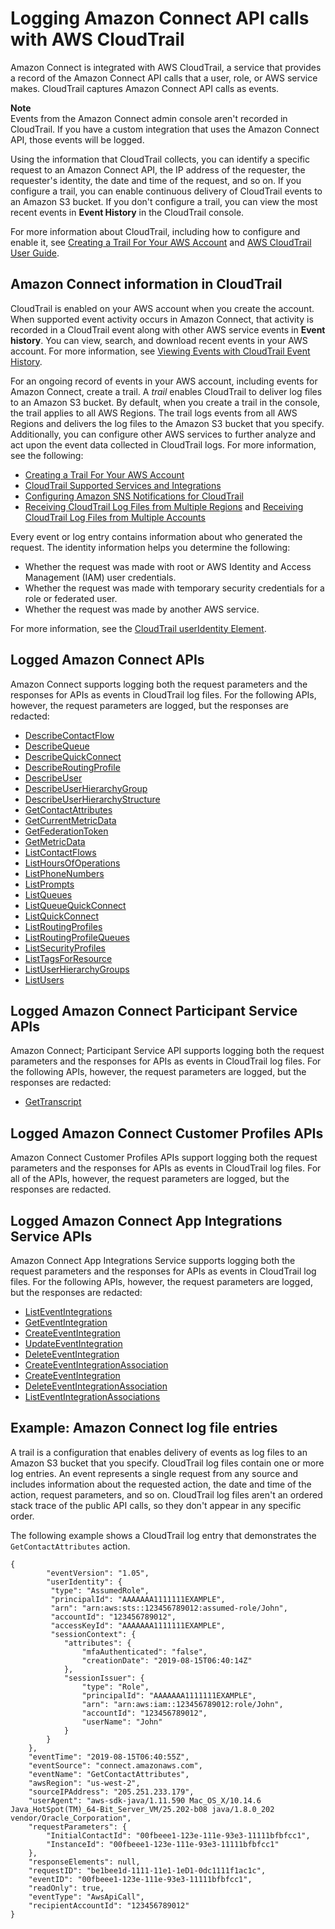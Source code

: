 # Logging Amazon Connect API calls with AWS CloudTrail<a name="logging-using-cloudtrail"></a>

Amazon Connect is integrated with AWS CloudTrail, a service that provides a record of the Amazon Connect API calls that a user, role, or AWS service makes\. CloudTrail captures Amazon Connect API calls as events\. 

**Note**  
Events from the Amazon Connect admin console aren't recorded in CloudTrail\. If you have a custom integration that uses the Amazon Connect API, those events will be logged\.

Using the information that CloudTrail collects, you can identify a specific request to an Amazon Connect API, the IP address of the requester, the requester's identity, the date and time of the request, and so on\. If you configure a trail, you can enable continuous delivery of CloudTrail events to an Amazon S3 bucket\. If you don't configure a trail, you can view the most recent events in **Event History** in the CloudTrail console\.

For more information about CloudTrail, including how to configure and enable it, see [Creating a Trail For Your AWS Account](https://docs.aws.amazon.com/awscloudtrail/latest/userguide/cloudtrail-create-and-update-a-trail.html) and [AWS CloudTrail User Guide](https://docs.aws.amazon.com/awscloudtrail/latest/userguide/cloudtrail-user-guide.html)\.

## Amazon Connect information in CloudTrail<a name="connect-info-in-cloudtrail"></a>

CloudTrail is enabled on your AWS account when you create the account\. When supported event activity occurs in Amazon Connect, that activity is recorded in a CloudTrail event along with other AWS service events in **Event history**\. You can view, search, and download recent events in your AWS account\. For more information, see [Viewing Events with CloudTrail Event History](https://docs.aws.amazon.com/awscloudtrail/latest/userguide/view-cloudtrail-events.html)\. 

For an ongoing record of events in your AWS account, including events for Amazon Connect, create a trail\. A *trail* enables CloudTrail to deliver log files to an Amazon S3 bucket\. By default, when you create a trail in the console, the trail applies to all AWS Regions\. The trail logs events from all AWS Regions and delivers the log files to the Amazon S3 bucket that you specify\. Additionally, you can configure other AWS services to further analyze and act upon the event data collected in CloudTrail logs\. For more information, see the following: 
+ [Creating a Trail For Your AWS Account](https://docs.aws.amazon.com/awscloudtrail/latest/userguide/cloudtrail-create-and-update-a-trail.html)
+ [CloudTrail Supported Services and Integrations](https://docs.aws.amazon.com/awscloudtrail/latest/userguide/cloudtrail-aws-service-specific-topics.html#cloudtrail-aws-service-specific-topics-integrations)
+ [Configuring Amazon SNS Notifications for CloudTrail](https://docs.aws.amazon.com/awscloudtrail/latest/userguide/getting_notifications_top_level.html)
+ [Receiving CloudTrail Log Files from Multiple Regions](https://docs.aws.amazon.com/awscloudtrail/latest/userguide/receive-cloudtrail-log-files-from-multiple-regions.html) and [Receiving CloudTrail Log Files from Multiple Accounts](https://docs.aws.amazon.com/awscloudtrail/latest/userguide/cloudtrail-receive-logs-from-multiple-accounts.html)

Every event or log entry contains information about who generated the request\. The identity information helps you determine the following: 
+ Whether the request was made with root or AWS Identity and Access Management \(IAM\) user credentials\.
+ Whether the request was made with temporary security credentials for a role or federated user\.
+ Whether the request was made by another AWS service\.

For more information, see the [CloudTrail userIdentity Element](https://docs.aws.amazon.com/awscloudtrail/latest/userguide/cloudtrail-event-reference-user-identity.html)\.

## Logged Amazon Connect APIs<a name="connect-apis-in-cloudtrail"></a>

Amazon Connect supports logging both the request parameters and the responses for APIs as events in CloudTrail log files\. For the following APIs, however, the request parameters are logged, but the responses are redacted:
+ [DescribeContactFlow](https://docs.aws.amazon.com/connect/latest/APIReference/API_DescribeContactFlow.html) 
+ [DescribeQueue](https://docs.aws.amazon.com/connect/latest/APIReference/API_DescribeQueue.html)
+ [DescribeQuickConnect](https://docs.aws.amazon.com/connect/latest/APIReference/API_DescribeQuickConnect.html)
+ [DescribeRoutingProfile](https://docs.aws.amazon.com/connect/latest/APIReference/API_DescribeRoutingProfile.html)
+ [DescribeUser](https://docs.aws.amazon.com/connect/latest/APIReference/API_DescribeUser.html)
+ [DescribeUserHierarchyGroup](https://docs.aws.amazon.com/connect/latest/APIReference/API_DescribeUserHierarchyGroup.html)
+ [DescribeUserHierarchyStructure](https://docs.aws.amazon.com/connect/latest/APIReference/API_DescribeUserHierarchyStructure.html)
+ [GetContactAttributes](https://docs.aws.amazon.com/connect/latest/APIReference/API_GetContactAttributes.html)
+ [GetCurrentMetricData](https://docs.aws.amazon.com/connect/latest/APIReference/API_GetCurrentMetricData.html)
+ [GetFederationToken](https://docs.aws.amazon.com/connect/latest/APIReference/API_GetFederationToken.html)
+ [GetMetricData](https://docs.aws.amazon.com/connect/latest/APIReference/API_GetMetricData.html)
+ [ListContactFlows](https://docs.aws.amazon.com/connect/latest/APIReference/API_ListContactFlows.html)
+ [ListHoursOfOperations](https://docs.aws.amazon.com/connect/latest/APIReference/API_ListHoursOfOperations.html)
+ [ListPhoneNumbers](https://docs.aws.amazon.com/connect/latest/APIReference/API_ListPhoneNumbers.html)
+ [ListPrompts](https://docs.aws.amazon.com/connect/latest/APIReference/API_ListPrompts.html)
+ [ListQueues](https://docs.aws.amazon.com/connect/latest/APIReference/API_ListQueues.html)
+ [ListQueueQuickConnect](https://docs.aws.amazon.com/connect/latest/APIReference/API_ListQueueQuickConnect.html)
+ [ListQuickConnect](https://docs.aws.amazon.com/connect/latest/APIReference/API_ListQuickConnect.html)
+ [ListRoutingProfiles](https://docs.aws.amazon.com/connect/latest/APIReference/API_ListRoutingProfiles.html)
+ [ListRoutingProfileQueues](https://docs.aws.amazon.com/connect/latest/APIReference/API_ListRoutingProfileQueues.html)
+ [ListSecurityProfiles](https://docs.aws.amazon.com/connect/latest/APIReference/API_ListSecurityProfiles.html)
+ [ListTagsForResource](https://docs.aws.amazon.com/connect/latest/APIReference/API_ListTagsForResource.html)
+ [ListUserHierarchyGroups](https://docs.aws.amazon.com/connect/latest/APIReference/API_ListUserHierarchyGroups.html)
+ [ListUsers](https://docs.aws.amazon.com/connect/latest/APIReference/API_ListUsers.html)

## Logged Amazon Connect Participant Service APIs<a name="appintegration-apis-in-cloudtrail"></a>

Amazon Connect; Participant Service API supports logging both the request parameters and the responses for APIs as events in CloudTrail log files\. For the following APIs, however, the request parameters are logged, but the responses are redacted:
+ [GetTranscript](https://docs.aws.amazon.com/connect-participant/latest/APIReference/API_GetTranscript.html)

## Logged Amazon Connect Customer Profiles APIs<a name="customerprofiles-apis-in-cloudtrail"></a>

Amazon Connect Customer Profiles APIs support logging both the request parameters and the responses for APIs as events in CloudTrail log files\. For all of the APIs, however, the request parameters are logged, but the responses are redacted\.

## Logged Amazon Connect App Integrations Service APIs<a name="appintegration-apis-in-cloudtrail"></a>

Amazon Connect App Integrations Service supports logging both the request parameters and the responses for APIs as events in CloudTrail log files\. For the following APIs, however, the request parameters are logged, but the responses are redacted:
+  [ListEventIntegrations](https://docs.aws.amazon.com/appintegrations/latest/APIReference/API_ListEventIntegrations.html) 
+ [GetEventIntegration](https://docs.aws.amazon.com/appintegrations/latest/APIReference/API_GetEventIntegration.html)
+ [CreateEventIntegration](https://docs.aws.amazon.com/appintegrations/latest/APIReference/API_CreateEventIntegration.html)
+ [UpdateEventIntegration](https://docs.aws.amazon.com/appintegrations/latest/APIReference/API_UpdateEventIntegration.html)
+ [DeleteEventIntegration](https://docs.aws.amazon.com/appintegrations/latest/APIReference/API_DeleteEventIntegration.html) 
+ [CreateEventIntegrationAssociation](https://docs.aws.amazon.com/appintegrations/latest/APIReference/API_CreateEventIntegrationAssociation.html)
+ [CreateEventIntegration](https://docs.aws.amazon.com/appintegrations/latest/APIReference/API_CreateEventIntegration.html)
+ [DeleteEventIntegrationAssociation](https://docs.aws.amazon.com/appintegrations/latest/APIReference/API_DeleteEventIntegrationAssociation.html)
+ [ListEventIntegrationAssociations](https://docs.aws.amazon.com/appintegrations/latest/APIReference/API_ListEventIntegrationAssociations.html)

## Example: Amazon Connect log file entries<a name="understanding-connect-entries"></a>

 A trail is a configuration that enables delivery of events as log files to an Amazon S3 bucket that you specify\. CloudTrail log files contain one or more log entries\. An event represents a single request from any source and includes information about the requested action, the date and time of the action, request parameters, and so on\. CloudTrail log files aren't an ordered stack trace of the public API calls, so they don't appear in any specific order\.

The following example shows a CloudTrail log entry that demonstrates the `GetContactAttributes` action\.

```
{
        "eventVersion": "1.05",
        "userIdentity": {
         "type": "AssumedRole",
         "principalId": "AAAAAAA1111111EXAMPLE",
         "arn": "arn:aws:sts::123456789012:assumed-role/John",
         "accountId": "123456789012",
         "accessKeyId": "AAAAAAA1111111EXAMPLE",
         "sessionContext": {
            "attributes": {
                "mfaAuthenticated": "false",
                "creationDate": "2019-08-15T06:40:14Z"
            },
            "sessionIssuer": {
                "type": "Role",
                "principalId": "AAAAAAA1111111EXAMPLE",
                "arn": "arn:aws:iam::123456789012:role/John",
                "accountId": "123456789012",
                "userName": "John"
            }
        }
    },
    "eventTime": "2019-08-15T06:40:55Z",
    "eventSource": "connect.amazonaws.com",
    "eventName": "GetContactAttributes",
    "awsRegion": "us-west-2",
    "sourceIPAddress": "205.251.233.179",
    "userAgent": "aws-sdk-java/1.11.590 Mac_OS_X/10.14.6 Java_HotSpot(TM)_64-Bit_Server_VM/25.202-b08 java/1.8.0_202 vendor/Oracle_Corporation",
    "requestParameters": {
        "InitialContactId": "00fbeee1-123e-111e-93e3-11111bfbfcc1",
        "InstanceId": "00fbeee1-123e-111e-93e3-11111bfbfcc1"
    },
    "responseElements": null,
    "requestID": "be1bee1d-1111-11e1-1eD1-0dc1111f1ac1c",
    "eventID": "00fbeee1-123e-111e-93e3-11111bfbfcc1",
    "readOnly": true,
    "eventType": "AwsApiCall",
    "recipientAccountId": "123456789012"
}
```